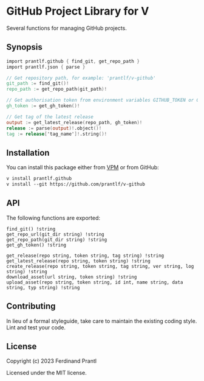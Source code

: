 # GitHub Project Library for V

Several functions for managing GitHub projects.

## Synopsis

```v
import prantlf.github { find_git, get_repo_path }
import prantlf.json { parse }

// Get repository path, for example: 'prantlf/v-github'
git_path := find_git()!
repo_path := get_repo_path(git_path)!

// Get authorisation token from environment variables GITHUB_TOKEN or GH_TOKEN
gh_token := get_gh_token()!

// Get tag of the latest release
output := get_latest_release(repo_path, gh_token)!
release := parse(output)!.object()!
tag := release['tag_name']!.string()!
```

## Installation

You can install this package either from [VPM] or from GitHub:

```txt
v install prantlf.github
v install --git https://github.com/prantlf/v-github
```

## API

The following functions are exported:

    find_git() !string
    get_repo_url(git_dir string) !string
    get_repo_path(git_dir string) !string
    get_gh_token() !string

    get_release(repo string, token string, tag string) !string
    get_latest_release(repo string, token string) !string
    create_release(repo string, token string, tag string, ver string, log string) !string
    download_asset(url string, token string) !string
    upload_asset(repo string, token string, id int, name string, data string, typ string) !string

## Contributing

In lieu of a formal styleguide, take care to maintain the existing coding style. Lint and test your code.

## License

Copyright (c) 2023 Ferdinand Prantl

Licensed under the MIT license.

[VPM]: https://vpm.vlang.io/packages/prantlf.github
